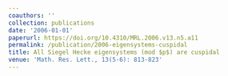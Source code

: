 ```yaml
---
coauthors: ''
collection: publications
date: '2006-01-01'
paperurl: https://doi.org/10.4310/MRL.2006.v13.n5.a11
permalink: /publication/2006-eigensystems-cuspidal
title: All Siegel Hecke eigensystems (mod $p$) are cuspidal
venue: 'Math. Res. Lett., 13(5-6): 813-823'
---
```

